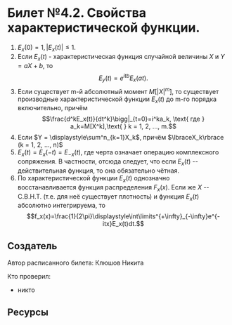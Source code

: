 # Билет №4.2. Свойства характеристической функции.

1) $E_x(0)=1,|E_x(t)| \leq 1$.
2) Если $E_x(t)$ - характеристическая функция случайной величины $X$ и $Y = aX + b$, то 
  $$E_y(t)=e^{itb}E_x(at).$$
3) Если существует m-й абсолютный момент $M[|X|^{m}]$, то существует производные характеристической функции $E_x(t)$ до m-го порядка включительно, причём
$$\frac{d^kE_x(t)}{dt^k}\bigg|_{t=0}=i^ka_k, \text{  где  } a_k=M[X^k],\text{  } k = 1, 2, ..., m.$$
4) Если  $Y = \displaystyle\sum^n_{k=1}X_k$, причём $\lbraceX_k\rbrace (k = 1, 2, ..., n)$ 
5) $E_x(t) = E_x(-t) = E_{-x}(t)$, где черта означает операцию комплексного сопряжения. В частности, отсюда следует, что если $E_x(t)$ -- действительная функция, то она обязательно чётная.
6) По характеристической функции $E_x(t)$ однозначно восстанавливается функция распределения $F_x(x)$. Если же $X$ -- С.В.Н.Т. (т.е. для неё существует плотность) и функция $E_x(t)$ абсолютно интегрируема, то 
$$f_x(x)=\frac{1}{2\pi}\displaystyle\int\limits^{+\infty}_{-\infty}e^{-itx}E_x(t)dt.$$


## Создатель

Автор расписанного билета: Клюшов Никита

Кто проверил:
- никто

## Ресурсы

